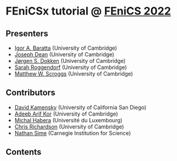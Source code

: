 # FEniCSx tutorial @ [FEniCS 2022](https://fenicsproject.org/fenics-2022/)

## Presenters
- [Igor A. Baratta](https://github.com/IgorBaratta) (University of Cambridge)
- [Joseph Dean](https://github.com/jpdean/) (University of Cambridge)
- [Jørgen S. Dokken](https://github.com/jorgensd) (University of Cambridge)
- [Sarah Roggendorf](https://github.com/SarahRo/) (University of Cambridge)
- [Matthew W. Scroggs](https://github.com/mscroggs) (University of Cambridge)

## Contributors
- [David Kamensky](https://github.com/david-kamensky) (University of California San Diego)
- [Adeeb Arif Kor](https://github.com/adeebkor) (University of Cambridge)
- [Michal Habera](https://github.com/michalhabera/) (Université du Luxembourg)
- [Chris Richardson](https://github.com/chrisrichardson) (University of Cambridge)
- [Nathan Sime](https://github.com/nate-sime) (Carnegie Institution for Science) 

## Contents
```{tableofcontents}
```
